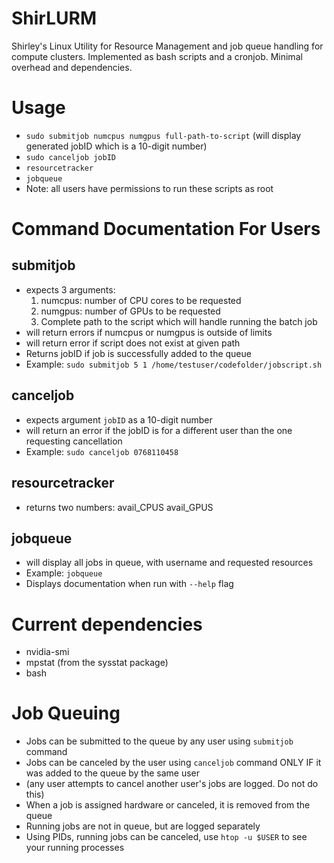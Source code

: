 # ShirLURM
Shirley's Linux Utility for Resource Management and job queue handling for compute clusters. Implemented as bash scripts and a cronjob. Minimal overhead and dependencies.

# Usage
- `sudo submitjob numcpus numgpus full-path-to-script` (will display generated jobID which is a 10-digit number)
- `sudo canceljob jobID`
- `resourcetracker`
- `jobqueue`
- Note: all users have permissions to run these scripts as root

# Command Documentation For Users

## submitjob
- expects 3 arguments:
  1. numcpus: number of CPU cores to be requested
  2. numgpus: number of GPUs to be requested
  3. Complete path to the script which will handle running the batch job
- will return errors if numcpus or numgpus is outside of limits
- will return error if script does not exist at given path
- Returns jobID if job is successfully added to the queue
- Example: `sudo submitjob 5 1 /home/testuser/codefolder/jobscript.sh`

## canceljob
- expects argument `jobID` as a 10-digit number
- will return an error if the jobID is for a different user than the one requesting cancellation
- Example: `sudo canceljob 0768110458`

## resourcetracker
- returns two numbers: avail_CPUS avail_GPUS

## jobqueue
- will display all jobs in queue, with username and requested resources
- Example: `jobqueue`
- Displays documentation when run with `--help` flag
     

# Current dependencies
- nvidia-smi
- mpstat (from the sysstat package)
- bash

# Job Queuing
- Jobs can be submitted to the queue by any user using `submitjob` command
- Jobs can be canceled by the user using `canceljob` command ONLY IF it was added to the queue by the same user
- (any user attempts to cancel another user's jobs are logged. Do not do this)
- When a job is assigned hardware or canceled, it is removed from the queue
- Running jobs are not in queue, but are logged separately
- Using PIDs, running jobs can be canceled, use `htop -u $USER` to see your running processes


